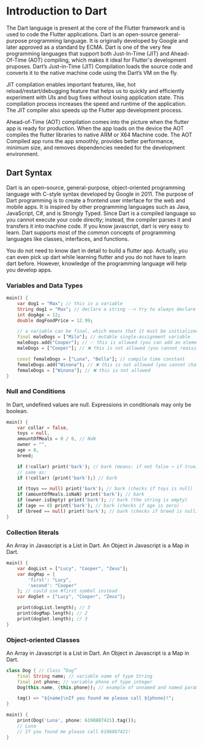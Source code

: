 # Introduction to Dart

The Dart language is present at the core of the Flutter framework and is used to code the Flutter applications. Dart is an open-source general-purpose programming language. It is originally developed by Google and later approved as a standard by ECMA. Dart is one of the very few programming languages that support both Just-In-Time (JIT) and Ahead-Of-Time (AOT) compiling, which makes it ideal for Flutter's development pruposes. Dart’s Just-in-Time (JIT) Compilation loads the source code and converts it to the native machine code using the Dart’s VM on the fly. 

JIT compilation enables important features, like, hot reload/restart/debugging feature that helps us to quickly and efficiently experiment with UIs and bug fixes without losing application state. This compilation process increases the speed and runtime of the application. The JIT compiler also speeds up the Flutter app development process.

Ahead-of-Time (AOT) compilation comes into the picture when the flutter app is ready for production. When the app loads on the device the AOT compiles the flutter libraries to native ARM or X64 Machine code. The AOT Compiled app runs the app smoothly, provides better performance, minimum size, and removes dependencies needed for the development environment.


## Dart Syntax

​​Dart is an open-source, general-purpose, object-oriented programming language with C-style syntax developed by Google in 2011. The purpose of Dart programming is to create a frontend user interface for the web and mobile apps. It is inspired by other programming languages such as Java, JavaScript, C#, and is Strongly Typed. Since Dart is a compiled language so you cannot execute your code directly; instead, the compiler parses it and transfers it into machine code. If you know javascript, dart is very easy to learn. Dart supports most of the common concepts of programming languages like classes, interfaces, and functions. 

You do not need to know dart in detail to build a flutter app. Actually, you can even pick up dart while learning flutter and you do not have to learn dart before. However, knowledge of the programming language will help you develop apps.

### Variables and Data Types
``` dart linenums="1"
main() {
    var dog1 = "Max"; // this is a variable
    String dog1 = "Max"; // declare a string --> try to always declare the type of your variable
    int dogAge = 12;
    double dogFoodPrice = 12.99;

    // a variable can be final, which means that it must be initialized. Once assigned a  value, a final variable's value cannot be changed.
    final maleDogs = ["Milo"]; // mutable single-assignment variable
    maleDogs.add("Cooper"); // ✅ this is allowed (you can add an element to the list)
    maleDogs = ["Cooper"]; // ❌ this is not allowed (you cannot reassign the variable)

    const femaleDogs = ["Luna", "Bella"]; // compile time constant
    femaleDogs.add("Winona"); // ❌ this is not allowed (you cannot change the variable)
    femaleDogs = ["Winona"]; // ❌ this is not allowed  
}
```
### Null and Conditions
In Dart, undefined values are null. Expressions in conditionals may only be boolean.
``` dart linenums="1"
main() {
    var collar = false,
    toys = null,
    amountOfMeals = 0 / 0, // NaN
    owner = "",
    age = 0,
    breed;

    if (!collar) print('bark'); // bark (means: if not false → if true)
    // same as: 
    if (!collar) {print('bark');} // bark 

    if (toys == null) print('bark'); // bark (checks if toys is null)
    if (amountOfMeals.isNaN) print('bark'); // bark
    if (owner.isEmpty) print('bark'); // bark (the string is empty)
    if (age == 0) print('bark'); // bark (checks if age is zero)
    if (breed == null) print('bark'); // bark (checks if breed is null) 
}
```
### Collection literals
An Array in Javascript is a List in Dart. An Object in Javascript is a Map in Dart.
``` dart linenums="1"
main() {
    var dogList = ["Lucy", "Cooper", "Zeus"];
    var dogMap = {
        'first': "Lucy",
        'second': "Cooper"
    }; // could use #first symbol instead
    var dogSet = {"Lucy", "Cooper", "Zeus"};

    print(dogList.length); // 3
    print(dogMap.length); // 2
    print(dogSet.length); // 3  
}
```
### Object-oriented Classes
An Array in Javascript is a List in Dart. An Object in Javascript is a Map in Dart.
``` dart linenums="1"
class Dog { // Class “Dog”
    final String name; // variable name of type String
    final int phone; // variable phone of type integer
    Dog(this.name, {this.phone}); // example of unnamed and named parameter

    tag() => "${name}\nIf you found me please call ${phone}!";
}

main() {
    print(Dog('Luna', phone: 6198887421).tag());
    // Luna
    // If you found me please call 6198887421!
}
```


